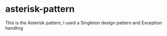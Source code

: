 # asterisk-pattern
This is the Asterisk pattern, I used a Singleton design pattern and Exception handling
